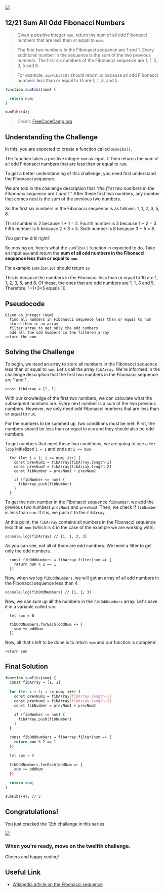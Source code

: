 ![](https://img.shields.io/badge/Coding-Challenges-darkgreen)

## 12/21 Sum All Odd Fibonacci Numbers
>Given a positive integer `num`, return the sum of all odd Fibonacci numbers that are less than or equal to `num`.
>
>The first two numbers in the Fibonacci sequence are 1 and 1. Every additional number in the sequence is the sum of the two previous numbers. The first six numbers of the Fibonacci sequence are 1, 1, 2, 3, 5 and 8.
>
>For example, `sumFibs(10)` should return `10` because all odd Fibonacci numbers less than or equal to `10` are 1, 1, 3, and 5.

```bash
function sumFibs(num) {

  return num;
}

sumFibs(4);
```
> Credit: [FreeCodeCamp.org](https://www.freecodecamp.org/learn/javascript-algorithms-and-data-structures/intermediate-algorithm-scripting/sum-all-odd-fibonacci-numbers)

## Understanding the Challenge

In this, you are expected to create a function called `sumFibs()`.

The function takes a positive integer `num` as input. It then returns the sum of all odd Fibonacci numbers that are less than or equal to `num`.

To get a better understanding of this challenge, you need first understand the Fibonacci sequence.

We are told in the challenge description that _"the first two numbers in the Fibonacci sequence are 1 and 1."_ After these first two numbers, any number that comes next is the sum of the previous two numbers.

So the first six numbers in the Fibonacci sequence is as follows;
1, 1, 2, 3, 5, 8.

Third number is 2 because 1 + 1 = 2.
Fourth number is 3 because 1 + 2 = 3.
Fifth number is 5 because 2 + 3 = 5.
Sixth number is 8 because 3 + 5 = 8.

You get the drill right?

So moving on, here's what the `sumFibs()` function in expected to do. Take an input `num` and return the **sum of all odd numbers in the Fibonacci sequence less than or equal to `num`**.

For example `sumFibs(10)` should return `10`

This is because the numbers in the Fibonacci less than or equal to 10 are 1, 1, 2, 3, 5, and 8. Of these, the ones that are odd numbers are 1, 1, 3 and 5. Therefore, 1+1+3+5 equals 10.

## Pseudocode

````
Given an integer (num)
  find all numbers in Fibonacci sequence less than or equal to num
  store them in an array
  filter array to get only the odd numbers
  add all the odd numbers in the filtered array
return the sum
````

## Solving the Challenge

To begin, we need an array to store all numbers in the Fibonacci sequence less than or equal to `num`. Let's call the array `fibArray`. We're informed in the challenge description that the first two numbers in the Fibonacci sequence are 1 and 1.

```
const fibArray = [1, 1]
```

With our knowledge of the first two numbers, we can calculate what the subsequent numbers are. Every next number is a sum of the two previous numbers. However, we only need odd Fibonacci numbers that are less than or equal to `num`.

For the numbers to be summed up, two conditions must be met. First, the numbers should be less than or equal to `num` and they should also be odd numbers.

To get numbers that meet these two conditions, we are going to use a `for loop` initialized `i = 1` and ends at `i <= num`.

```
  for (let i = 1; i <= num; i++) {
    const prevNum1 = fibArray[fibArray.length-1]
    const prevNum2 = fibArray[fibArray.length-2]
    const fibNumber = prevNum1 + prevNum2

    if (fibNumber <= num) {
      fibArray.push(fibNumber)
    }
  }
```
To get the next number in the Fibonacci sequence `fibNumber`, we add the previous two numbers `prevNum1` and `prevNum2`. Then, we check if `fibNumber` is less than `num`. If it is, we push it to the `fibArray`.

At this point, the `fibArray` contains all numbers in the Fibonacci sequence less than `num` (which is 4 in the case of the example we are working with).

```
console.log(fibArray) // [1, 1, 2, 3]
```
As you can see, not all of them are odd numbers. We need a filter to get only the odd numbers.

```
  const fibOddNumbers = fibArray.filter(num => {
    return num % 2 == 1
  })
```
Now, when we log `fibOddNumbers`, we will get an array of all odd numbers in the Fibonacci sequence less than 4.

```
console.log(fibOddNumbers) // [1, 1, 3]
```
Now, we can sum up all the numbers in the `fibOddNumbers` array. Let's save it in a variable called `sum`.

```
  let sum = 0
  
  fibOddNumbers.forEach(oddNum => {
    sum += oddNum
  })
```

Now, all that's left to be done is to return `sum` and our function is complete!

```
return sum
```

## Final Solution

```bash
function sumFibs(num) {
  const fibArray = [1, 1]
  
  for (let i = 1; i <= num; i++) {
    const prevNum1 = fibArray[fibArray.length-1]
    const prevNum2 = fibArray[fibArray.length-2]
    const fibNumber = prevNum1 + prevNum2

    if (fibNumber <= num) {
      fibArray.push(fibNumber)
    }
  }

  const fibOddNumbers = fibArray.filter(num => {
    return num % 2 == 1
  })

  let sum = 0
  
  fibOddNumbers.forEach(oddNum => {
    sum += oddNum
  })

  return sum;
}

sumFibs(4); // 5
```
## Congratulations!
You just cracked the 12th challenge in this series.

![](https://camo.githubusercontent.com/749155b89333c6d89386f5c98dd110e234a00f2aa1e864a5b3fecaf089aedb27/68747470733a2f2f6d656469612e67697068792e636f6d2f6d656469612f336f36664a31424d375232454252446e784b2f67697068792e676966)

### When you're ready, move on the twelfth challenge. 
Cheers and happy coding! 

## Useful Link
- [Wikipedia article on the Fibonacci sequence](https://en.wikipedia.org/wiki/Fibonacci_number)
